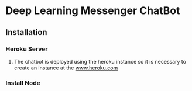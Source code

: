 # Deep Learning Messenger ChatBot

## Installation
### Heroku Server
1. The chatbot is deployed using the heroku instance so it is necessary to create an instance at the www.heroku.com

### Install Node

